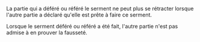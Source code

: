 La partie qui a déféré ou référé le serment ne peut plus se rétracter lorsque l'autre partie a déclaré qu'elle est prête à faire ce serment.


Lorsque le serment déféré ou référé a été fait, l'autre partie n'est pas admise à en prouver la fausseté.

